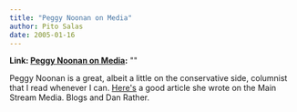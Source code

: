 ```yaml
---
title: "Peggy Noonan on Media"
author: Pito Salas
date: 2005-01-16
---
```


**Link: [Peggy Noonan on Media](None):** ""

Peggy Noonan is a great, albeit a little on the conservative side, columnist
that I read whenever I can.
[Here's](<http://www.opinionjournal.com/columnists/pnoonan/>) a good article
she wrote on the Main Stream Media. Blogs and Dan Rather.


